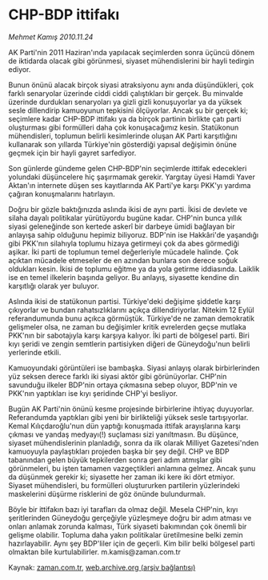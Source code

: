 # CHP-BDP ittifakı

*Mehmet Kamış 2010.11.24*

<td class="news-spot">
<p>AK Parti'nin 2011 Haziran'ında yapılacak seçimlerden sonra üçüncü dönem de iktidarda olacak gibi görünmesi, siyaset mühendislerini bir hayli tedirgin ediyor.</p>
<p><p>Bunun önünü alacak birçok siyasi atraksiyonu aynı anda düşündükleri, çok farklı senaryolar üzerinde ciddi ciddi çalıştıkları bir gerçek. Bu minvalde üzerinde durdukları senaryoları ya gizli gizli konuşuyorlar ya da yüksek sesle dillendirip kamuoyunun tepkisini ölçüyorlar. Ancak şu bir gerçek ki; seçimlere kadar CHP-BDP ittifakı ya da birçok partinin birlikte çatı parti oluşturması gibi formülleri daha çok konuşacağımız kesin. Statükonun mühendisleri, toplumun belirli kesimlerinde oluşan AK Parti karşıtlığını kullanarak son yıllarda Türkiye'nin gösterdiği yapısal değişimin önüne geçmek için bir hayli gayret sarfediyor.
<p> Son günlerde gündeme gelen CHP-BDP'nin seçimlerde ittifak edecekleri yolundaki düşüncelere hiç şaşırmamak gerekir. Yargıtay üyesi Hamdi Yaver Aktan'ın internete düşen ses kayıtlarında AK Parti'ye karşı PKK'yı yardıma çağıran konuşmalarını hatırlayın.
<p>Doğru bir gözle baktığınızda aslında ikisi de aynı parti. İkisi de devlete ve silaha dayalı politikalar yürütüyordu bugüne kadar. CHP'nin bunca yıllık siyasi geleneğinde son kertede askerî bir darbeye ümidi bağlayan bir anlayışa sahip olduğunu hepimiz biliyoruz. BDP'nin ise Hakkâri'de yaşandığı gibi PKK'nın silahıyla toplumu hizaya getirmeyi çok da abes görmediği aşikar. İki parti de toplumun temel değerleriyle mücadele halinde. Çok açıktan mücadele etmeseler de en azından bunlara son derece soğuk oldukları kesin. İkisi de toplumu eğitme ya da yola getirme iddiasında. Laiklik ise en temel ilkelerin başında geliyor. Bu anlayış, siyasette kendine din karşıtlığı olarak yer buluyor.
<p> Aslında ikisi de statükonun partisi. Türkiye'deki değişime şiddetle karşı çıkıyorlar ve bundan rahatsızlıklarını açıkça dillendiriyorlar. Nitekim 12 Eylül referandumunda bunu açıkca görmüştük. Türkiye'de ne zaman demokratik gelişmeler olsa, ne zaman bu değişimler kritik evrelerden geçse mutlaka PKK'nın bir sabotajıyla karşı karşıya kalıyor. İki parti de bölgesel parti. Biri kıyı şeridi ve zengin semtlerin partisiyken diğeri de Güneydoğu'nun belirli yerlerinde etkili.
<p> Kamuoyundaki görüntüleri ise bambaşka. Siyasi anlayış olarak birbirlerinden yüz seksen derece farklı iki siyasi aktör gibi görünüyorlar. CHP'nin savunduğu ilkeler BDP'nin ortaya çıkmasına sebep oluyor, BDP'nin ve PKK'nın yaptıkları ise kıyı şeridinde CHP'yi besliyor.
<p> Bugün AK Parti'nin önünü kesme projesinde birbirlerine ihtiyaç duyuyorlar. Referandumda yaptıkları gibi yeni bir birlikteliği yüksek sesle tartışıyorlar. Kemal Kılıçdaroğlu'nun dün yaptığı konuşmada ittifak arayışlarına karşı çıkması ve yandaş medyayı(!) suçlaması sizi yanıltmasın. Bu düşünce, siyaset mühendislerinin planladığı, sonra da ilk olarak Milliyet Gazetesi'nden kamuoyuyla paylaştıkları projeden başka bir şey değil. CHP ve BDP tabanından gelen büyük tepkilerden sonra geri adım atmışlar gibi görünmeleri, bu işten tamamen vazgeçtikleri anlamına gelmez. Ancak şunu da düşünmek gerekir ki; siyasette her zaman iki kere iki dört etmiyor. Siyaset mühendisleri, bu formülleri oluştururken partilerin yüzlerindeki maskelerini düşürme risklerini de göz önünde bulundurmalı. 
<p>Böyle bir ittifakın bazı iyi tarafları da olmaz değil. Mesela CHP'nin, kıyı şeritlerinden Güneydoğu gerçeğiyle yüzleşmeye doğru bir adım atması ve onları anlamak zorunda kalması, Türk siyaseti bakımından çok önemli bir gelişme olabilir. Topluma daha yakın politikalar üretilmesine belki zemin hazırlayabilir. Aynı şey BDP'liler için de geçerli. Kim bilir belki bölgesel parti olmaktan bile kurtulabilirler. m.kamis@zaman.com.tr</p>
<a href="http://web.archive.org/web/20101201065753/mailto:m.kamis@zaman.com.tr">
</a></p></p></p></p></p></p></p></td>

Kaynak: [zaman.com.tr](http://zaman.com.tr/yazar.do?yazino=1056262), [web.archive.org (arşiv bağlantısı)](http://web.archive.org/web/20101201065753/http://www.zaman.com.tr:80/yazar.do?yazino=1056262)
